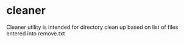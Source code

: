 # cleaner

Cleaner utility is intended for directory clean up based on list of files entered into remove.txt